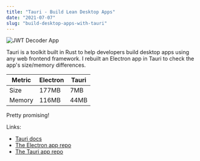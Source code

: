 ```yaml
---
title: "Tauri - Build Lean Desktop Apps"
date: "2021-07-07"
slug: "build-desktop-apps-with-tauri"
---
```


<script context="module">
  export const prerender = true;
</script>

<script>
  import { assets } from '$app/paths';
</script>

![JWT Decoder App]({assets}/images/{slug}/jwt-decoder-app.jpg)

Tauri is a toolkit built in Rust to help developers build desktop apps using any web frontend framework. I rebuilt an Electron app in Tauri to check the app's size/memory differences.

| Metric | Electron | Tauri |
| ------ | -------- | ----- |
| Size   | 177MB    | 7MB   |
| Memory | 116MB    | 44MB  |

Pretty promising!

Links:

- [Tauri docs](https://t.co/9QjLSYNn6E?amp=1)
- [The Electron app repo](https://github.com/Fghurayri/jwt-decoder)
- [The Tauri app repo](https://github.com/Fghurayri/tauri-jwt-decoder)
